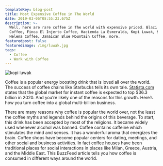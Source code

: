 ```yaml
---
templateKey: blog-post
title: Most Expensive Coffee in The World
date: 2019-03-06T08:55:23.675Z
description: >-
  Well, here are rare coffee in The world with expensive priced. Blaci Ivory
  Coffee, Finca El Injerto Coffee, Hacienda La Esmeralda, Kopi Luwak, Saint
  Helena Coffee, Jamaican Blue Mountain Coffee, more.
featuredpost: false
featuredimage: /img/luwak.jpg
tags:
  - Coffee
  - Work with Coffee
---
```

![kopi luwak](/img/luwak.jpg "kopi luwak")

Coffee is a popular energy boosting drink that is loved all over the world. The success of coffee chains like Starbucks tells its own tale. [Statista.com](https://statista.com/) states that the global market for instant coffee is expected to top $36.3 billion in 2020. And you’re likely one of the reasons for this growth. Here’s how you turn coffee into a global multi-billion business.

There are many reasons why coffee is popular the world over, not the least the coffee myths and legends behind the origins of this beverage. To start, this drink has been accepted by most of the religions. It became widely used whenever alcohol was banned. Coffee contains caffeine which stimulates the mind and senses. It has a wonderful aroma that energizes the brain. Coffee shops have become popular centers for dating, meetings, and other social and business activities. In fact coffee houses have been traditional places for social interactions in places like Milan, Greece, Austria, and the Middle East. This BuzzFeed article tells you how coffee is consumed in different ways around the world.
